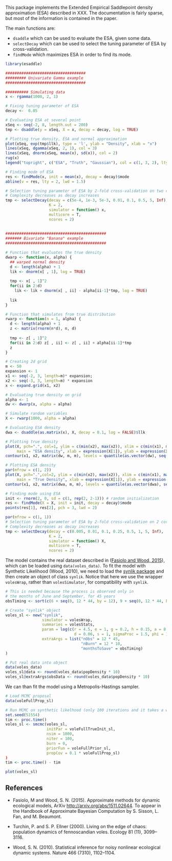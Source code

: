 This package implements the Extended Empirical Saddlepoint density approximation (ESA) described in XXX.
The documentation is fairly sparse, but most of the information is contained in the paper.

The main functions are:
- `dsaddle` which can be used to evaluate the ESA, given some data.
- `selectDecay` which can be used to select the tuning parameter of ESA by cross-validation.
- `findMode` which maximizes ESA in order to find its mode.

```R
library(esaddle)

###################################
######### Univariate Gamma example
###################################

########## Simulating data
x <- rgamma(1000, 2, 1)

# Fixing tuning parameter of ESA
decay <-  0.05

# Evaluating ESA at several point
xSeq <- seq(-2, 8, length.out = 200)
tmp <- dsaddle(y = xSeq, X = x, decay = decay, log = TRUE)

# Plotting true density, ESA and normal approximation
plot(xSeq, exp(tmp$llk), type = 'l', ylab = "Density", xlab = "x")
lines(xSeq, dgamma(xSeq, 2, 1), col = 3)
lines(xSeq, dnorm(xSeq, mean(x), sd(x)), col = 2)
rug(x)
legend("topright", c("ESA", "Truth", "Gaussian"), col = c(1, 3, 2), lty = 1)

# Finding mode of ESA
res <- findMode(x, init = mean(x), decay = decay)$mode
abline(v = res, lty = 2, lwd = 1.5)

# Selection tuning parameter of ESA by 2-fold cross-validation on two cores
# Complexity decreases as decay increases
tmp <- selectDecay(decay = c(5e-4, 1e-3, 5e-3, 0.01, 0.1, 0.5, 5, Inf), 
                   K = 2,
                   simulator = function() x,
                   multicore = T,
                   ncores = 2)
                   
                   
############################################
####### Bivariate "Banana" example 
############################################

# Function that evaluates the true density
dwarp <- function(x, alpha) {
  ## warped normal density
  d <- length(alpha) + 1
  lik <- dnorm(x[ , 1], log = TRUE)
  
  tmp <- x[ , 1]^2
  for(ii in 2:d)
    lik <- lik + dnorm(x[ , ii] - alpha[ii-1]*tmp, log = TRUE)
  
  lik
}

# Function that simulates from true distribution
rwarp <- function(n = 1, alpha) {
  d <- length(alpha) + 1
  z <- matrix(rnorm(n*d), n, d)
  
  tmp <- z[ , 1]^2
  for(ii in 2:d) z[ , ii] <- z[ , ii] + alpha[ii-1]*tmp
  z
}

# Creating 2d grid
m <- 50
expansion <- 1
x1 <- seq(-2, 3, length=m)* expansion; 
x2 <- seq(-3, 3, length=m) * expansion
x <- expand.grid(x1, x2) 

# Evaluating true density on grid
alpha <- 1
dw <- dwarp(x, alpha = alpha)

# Simulate random variables
X <- rwarp(1000, alpha = alpha)

# Evaluating ESA density
dwa <- dsaddle(as.matrix(x), X, decay = 0.1, log = FALSE)$llk

# Plotting true density
plot(X, pch=".", col=1, ylim = c(min(x2), max(x2)), xlim = c(min(x1), max(x1)),
     main = "ESA density", xlab = expression(X[1]), ylab = expression(X[2]))
contour(x1, x2, matrix(dw, m, m), levels = quantile(as.vector(dw), seq(0.8, 0.995, length.out = 10)), col=2, add=T)

# Plotting ESA density
par(mfrow = c(1, 2))
plot(X, pch=".",col=2, ylim = c(min(x2), max(x2)), xlim = c(min(x1), max(x1)),
     main = "True Density", xlab = expression(X[1]), ylab = expression(X[2]))
contour(x1, x2, matrix(dwa, m, m), levels = quantile(as.vector(dwa), seq(0.8, 0.995, length.out = 10)), col=2, add=T)

# Finding mode using ESA 
init <- rnorm(2, 0, sd = c(1, rep(2, 2-1))) # random initialization
res <- findMode(X = X, init = init, decay = decay)$mode
points(res[1], res[2], pch = 3, lwd = 2)

par(mfrow = c(1, 1))
# Selection tuning parameter of ESA by 2-fold cross-validation on 2 cores
# Complexity decreases as decay increases
tmp <- selectDecay(decay = c(0.005, 0.01, 0.1, 0.25, 0.5, 1, 5, Inf), 
                   K = 2,
                   simulator = function() X,
                   multicore = T,
                   ncores = 2)
```

The model contains the real dataset described in ([Fasiolo and Wood, 2015](http://arxiv.org/abs/1511.02644)),
which can be loaded using `data(voles_data)`. 
To fit the model with Synthetic Likelihood (Wood, 2010), we need to load the [synlik package](https://cran.r-project.org/web/packages/synlik/index.html) and
then create an object of class `synlik`. Notice that here we use the wrapper `volesWrap`, rather than `volesSimulator`, 
for compatibility with `synlik`.

```R
# This is needed because the process is observed only in 
# the months of June and September, for 45 years
obsTiming <- sort(c(6 + seq(0, 12 * 44, by = 12), 9 + seq(0, 12 * 44, by = 12)))

# Create "synlik" object
voles_sl <- new("synlik",
                simulator = volesWrap,
                summaries = volesStats,
                param = log(c(r = 4.5, e = 1, g = 0.2, h = 0.15, a = 8,
                              d = 0.06, s = 1, sigmaProc = 1.5, phi = 100)),
                extraArgs = list("nObs" = 12 * 45,  
                                 "nBurn" = 12 * 10, 
                                 "monthsToSave" = obsTiming)
)

# Put real data into object
data(voles_data)
voles_sl@data <- round(voles_data$popDensity * 10)
voles_sl@extraArgs$obsData <- round(voles_data$popDensity * 10)
```

We can than fit the model using a Metropolis-Hastings sampler.

```R
# Load MCMC proposal
data(voleFullProp_sl)

# Run MCMC on synthetic likelhood (only 100 iterations and it takes a while)
set.seed(51554)
tim <- proc.time()
voles_sl <- smcmc(voles_sl, 
                  initPar = voleFullTrueInit_sl,
                  nsim = 1000,
                  niter = 100, 
                  burn = 0,
                  priorFun = voleFullPrior_sl, 
                  propCov = 0.1 * voleFullProp_sl)
)
tim <- proc.time() - tim

plot(voles_sl)
```


References
----------------------------
  
  * Fasiolo, M and Wood, S. N. (2015). Approximate methods for dynamic ecological models, 
  ArXiv http://arxiv.org/abs/1511.02644. To appear in the Handbook of Approximate Bayesian Computation by S. Sisson, L. Fan, and M. Beaumont.

  * Turchin, P. and S. P. Ellner (2000). Living on the edge of chaos: population
dynamics of fennoscandian voles. Ecology 81 (11), 3099–3116.

  * Wood, S. N. (2010). Statistical inference for noisy nonlinear ecological dynamic systems. Nature 466 (7310), 1102–1104.
